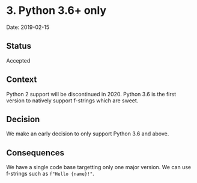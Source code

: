 # 3. Python 3.6+ only

Date: 2019-02-15

## Status

Accepted

## Context

Python 2 support will be discontinued in 2020. Python 3.6 is the first version
to natively support f-strings which are sweet.

## Decision

We make an early decision to only support Python 3.6 and above.

## Consequences

We have a single code base targetting only one major version. We can use
f-strings such as `f"Hello {name}!"`.
